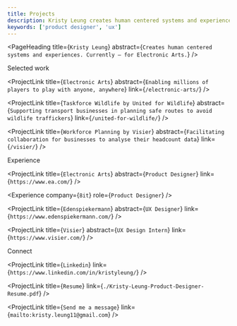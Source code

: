 ```yaml
---
title: Projects
description: Kristy Leung creates human centered systems and experiences. Currently for Electronic Arts.
keywords: ['product designer', 'ux']
---
```


<PageHeading title={`Kristy Leung`} abstract={`Creates human centered systems and experiences. Currently — for Electronic Arts.`} />

<SectionHeader>Selected work</SectionHeader>

<ProjectLink title={`Electronic Arts`} abstract={`Enabling millions of players to play with anyone, anywhere`} link={`/electronic-arts/`} />

<ProjectLink title={`Taskforce Wildlife by United for Wildlife`} abstract={`Supporting transport businesses in planning safe routes to avoid wildlife traffickers`} link={`/united-for-wildlife/`} />

<ProjectLink title={`Workforce Planning by Visier`} abstract={`Facilitating collaboration for businesses to analyse their headcount data`} link={`/visier/`} />

<SectionHeader>Experience</SectionHeader>

<ProjectLink title={`Electronic Arts`} abstract={`Product Designer`} link={`https://www.ea.com/`} />

<Experience company={`8it`} role={`Product Designer`} />

<ProjectLink title={`Edenspiekermann`} abstract={`UX Designer`} link={`https://www.edenspiekermann.com/`} />

<ProjectLink title={`Visier`} abstract={`UX Design Intern`} link={`https://www.visier.com/`} />

<SectionHeader>Connect</SectionHeader>

<ProjectLink title={`Linkedin`} link={`https://www.linkedin.com/in/kristyleung/`} />

<ProjectLink title={`Resume`} link={`./Kristy-Leung-Product-Designer-Resume.pdf`} />

<ProjectLink title={`Send me a message`} link={`mailto:kristy.leung11@gmail.com`} />
